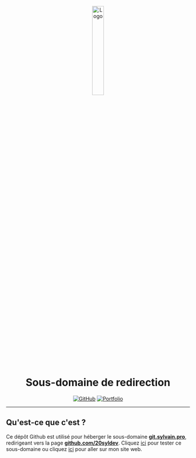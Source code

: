 <div align="center">
  <a href="https://sylvain.pro"><img src="https://sylvain.pro/assets/images/logo.png" alt="Logo" width="25%" height="auto"/></a>

  # Sous-domaine de redirection
  [![GitHub](https://img.shields.io/badge/20syldev-333333?logo=Github&logoColor=white)](https://github.com/20syldev)
  [![Portfolio](https://img.shields.io/badge//git-3857ab)](https://github.com/20syldev/git)
</div>

---

## Qu'est-ce que c'est ?
Ce dépôt Github est utilisé pour héberger le sous-domaine **[git.sylvain.pro](https://git.sylvain.pro)**, redirigeant vers la page **[github.com/20syldev](https://github.com/20syldev)**.
Cliquez [ici](https://git.sylvain.pro) pour tester ce sous-domaine ou cliquez [ici](https://sylvain.pro) pour aller sur mon site web.
